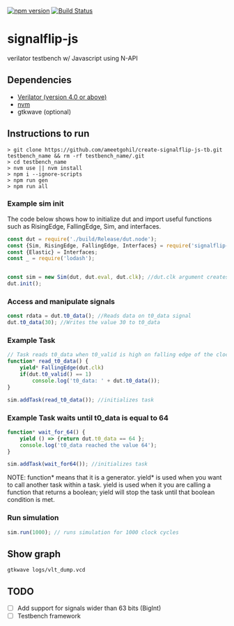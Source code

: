 [![npm version](https://badge.fury.io/js/signalflip-js.svg)](https://badge.fury.io/js/signalflip-js)
[![Build Status](https://travis-ci.com/ameetgohil/signalflip-js.svg?branch=master)](https://travis-ci.com/ameetgohil/signalflip-js)

# signalflip-js
verilator testbench w/ Javascript using N-API

## Dependencies
- [Verilator (version 4.0 or above)](https://www.veripool.org/projects/verilator/wiki/Installing)
- [nvm](https://github.com/creationix/nvm)
- gtkwave (optional)

## Instructions to run
```
> git clone https://github.com/ameetgohil/create-signalflip-js-tb.git testbench_name && rm -rf testbench_name/.git
> cd testbench_name
> nvm use || nvm install
> npm i --ignore-scripts
> npm run gen
> npm run all
```
### Example sim init

The code below shows how to initialize dut and import useful functions such as RisingEdge, FallingEdge, Sim, and interfaces.
```javascript
const dut = require('./build/Release/dut.node');
const {Sim, RisingEdge, FallingEdge, Interfaces} = require('signalflip-js');
const {Elastic} = Interfaces;
const _ = require('lodash');


const sim = new Sim(dut, dut.eval, dut.clk); //dut.clk argument creates a clock on clk signal
dut.init();
```

### Access and manipulate signals
```javascript
const rdata = dut.t0_data(); //Reads data on t0_data signal
dut.t0_data(30); //Writes the value 30 to t0_data
```

### Example Task
```javascript
// Task reads t0_data when t0_valid is high on falling edge of the clock
function* read_t0_data() {
    yield* FallingEdge(dut.clk)
    if(dut.t0_valid() == 1)
        console.log('t0_data: ' + dut.t0_data());
}

sim.addTask(read_t0_data()); //initializes task
```

### Example Task waits until t0_data is equal to 64
```javascript
function* wait_for_64() {
    yield () => {return dut.t0_data == 64 };
    console.log('t0_data reached the value 64');
}

sim.addTask(wait_for64()); //initializes task
```

NOTE: function* means that it is a generator. yield* is used when you want to call another task within a task. yield is used when it you are calling a function that returns a boolean; yield will stop the task until that boolean condition is met.

### Run simulation
```javascript
sim.run(1000); // runs simulation for 1000 clock cycles
```

## Show graph
```
gtkwave logs/vlt_dump.vcd
```
## TODO

- [ ] Add support for signals wider than 63 bits (BigInt)
- [ ] Testbench framework
